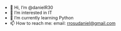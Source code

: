 - 👋 Hi, I’m @danielR30
- 👀 I’m interested in IT
- 🌱 I’m currently learning Python
- 📫 How to reach me: email: rrosudaniel@gmail.com

<!---
danielR30/danielR30 is a ✨ special ✨ repository because its `README.md` (this file) appears on your GitHub profile.
You can click the Preview link to take a look at your changes.
--->
